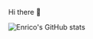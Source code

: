 Hi there 👋

![Enrico's GitHub stats](https://github-readme-stats.vercel.app/api?username=https://github.com/Enrico-github_icons=true&theme=radical)


